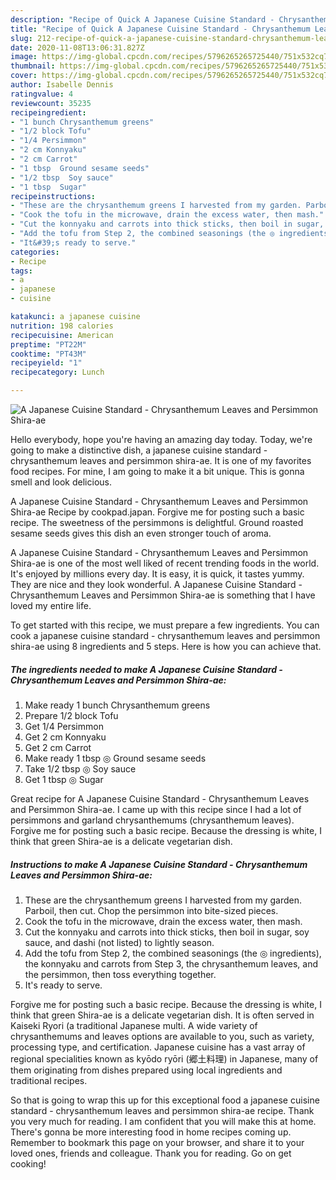 ```yaml
---
description: "Recipe of Quick A Japanese Cuisine Standard - Chrysanthemum Leaves and Persimmon Shira-ae"
title: "Recipe of Quick A Japanese Cuisine Standard - Chrysanthemum Leaves and Persimmon Shira-ae"
slug: 212-recipe-of-quick-a-japanese-cuisine-standard-chrysanthemum-leaves-and-persimmon-shira-ae
date: 2020-11-08T13:06:31.827Z
image: https://img-global.cpcdn.com/recipes/5796265265725440/751x532cq70/a-japanese-cuisine-standard-chrysanthemum-leaves-and-persimmon-shira-ae-recipe-main-photo.jpg
thumbnail: https://img-global.cpcdn.com/recipes/5796265265725440/751x532cq70/a-japanese-cuisine-standard-chrysanthemum-leaves-and-persimmon-shira-ae-recipe-main-photo.jpg
cover: https://img-global.cpcdn.com/recipes/5796265265725440/751x532cq70/a-japanese-cuisine-standard-chrysanthemum-leaves-and-persimmon-shira-ae-recipe-main-photo.jpg
author: Isabelle Dennis
ratingvalue: 4
reviewcount: 35235
recipeingredient:
- "1 bunch Chrysanthemum greens"
- "1/2 block Tofu"
- "1/4 Persimmon"
- "2 cm Konnyaku"
- "2 cm Carrot"
- "1 tbsp  Ground sesame seeds"
- "1/2 tbsp  Soy sauce"
- "1 tbsp  Sugar"
recipeinstructions:
- "These are the chrysanthemum greens I harvested from my garden. Parboil, then cut. Chop the persimmon into bite-sized pieces."
- "Cook the tofu in the microwave, drain the excess water, then mash."
- "Cut the konnyaku and carrots into thick sticks, then boil in sugar, soy sauce, and dashi (not listed) to lightly season."
- "Add the tofu from Step 2, the combined seasonings (the ◎ ingredients), the konnyaku and carrots from Step 3, the chrysanthemum leaves, and the persimmon, then toss everything together."
- "It&#39;s ready to serve."
categories:
- Recipe
tags:
- a
- japanese
- cuisine

katakunci: a japanese cuisine 
nutrition: 198 calories
recipecuisine: American
preptime: "PT22M"
cooktime: "PT43M"
recipeyield: "1"
recipecategory: Lunch

---
```



![A Japanese Cuisine Standard - Chrysanthemum Leaves and Persimmon Shira-ae](https://img-global.cpcdn.com/recipes/5796265265725440/751x532cq70/a-japanese-cuisine-standard-chrysanthemum-leaves-and-persimmon-shira-ae-recipe-main-photo.jpg)

Hello everybody, hope you're having an amazing day today. Today, we're going to make a distinctive dish, a japanese cuisine standard - chrysanthemum leaves and persimmon shira-ae. It is one of my favorites food recipes. For mine, I am going to make it a bit unique. This is gonna smell and look delicious.

A Japanese Cuisine Standard - Chrysanthemum Leaves and Persimmon Shira-ae Recipe by cookpad.japan. Forgive me for posting such a basic recipe. The sweetness of the persimmons is delightful. Ground roasted sesame seeds gives this dish an even stronger touch of aroma.

A Japanese Cuisine Standard - Chrysanthemum Leaves and Persimmon Shira-ae is one of the most well liked of recent trending foods in the world. It's enjoyed by millions every day. It is easy, it is quick, it tastes yummy. They are nice and they look wonderful. A Japanese Cuisine Standard - Chrysanthemum Leaves and Persimmon Shira-ae is something that I have loved my entire life.


To get started with this recipe, we must prepare a few ingredients. You can cook a japanese cuisine standard - chrysanthemum leaves and persimmon shira-ae using 8 ingredients and 5 steps. Here is how you can achieve that.

<!--inarticleads1-->

##### The ingredients needed to make A Japanese Cuisine Standard - Chrysanthemum Leaves and Persimmon Shira-ae:

1. Make ready 1 bunch Chrysanthemum greens
1. Prepare 1/2 block Tofu
1. Get 1/4 Persimmon
1. Get 2 cm Konnyaku
1. Get 2 cm Carrot
1. Make ready 1 tbsp ◎ Ground sesame seeds
1. Take 1/2 tbsp ◎ Soy sauce
1. Get 1 tbsp ◎ Sugar


Great recipe for A Japanese Cuisine Standard - Chrysanthemum Leaves and Persimmon Shira-ae. I came up with this recipe since I had a lot of persimmons and garland chrysanthemums (chrysanthemum leaves). Forgive me for posting such a basic recipe. Because the dressing is white, I think that green Shira-ae is a delicate vegetarian dish. 

<!--inarticleads2-->

##### Instructions to make A Japanese Cuisine Standard - Chrysanthemum Leaves and Persimmon Shira-ae:

1. These are the chrysanthemum greens I harvested from my garden. Parboil, then cut. Chop the persimmon into bite-sized pieces.
1. Cook the tofu in the microwave, drain the excess water, then mash.
1. Cut the konnyaku and carrots into thick sticks, then boil in sugar, soy sauce, and dashi (not listed) to lightly season.
1. Add the tofu from Step 2, the combined seasonings (the ◎ ingredients), the konnyaku and carrots from Step 3, the chrysanthemum leaves, and the persimmon, then toss everything together.
1. It&#39;s ready to serve.


Forgive me for posting such a basic recipe. Because the dressing is white, I think that green Shira-ae is a delicate vegetarian dish. It is often served in Kaiseki Ryori (a traditional Japanese multi. A wide variety of chrysanthemums and leaves options are available to you, such as variety, processing type, and certification. Japanese cuisine has a vast array of regional specialities known as kyōdo ryōri (郷土料理) in Japanese, many of them originating from dishes prepared using local ingredients and traditional recipes. 

So that is going to wrap this up for this exceptional food a japanese cuisine standard - chrysanthemum leaves and persimmon shira-ae recipe. Thank you very much for reading. I am confident that you will make this at home. There's gonna be more interesting food in home recipes coming up. Remember to bookmark this page on your browser, and share it to your loved ones, friends and colleague. Thank you for reading. Go on get cooking!
